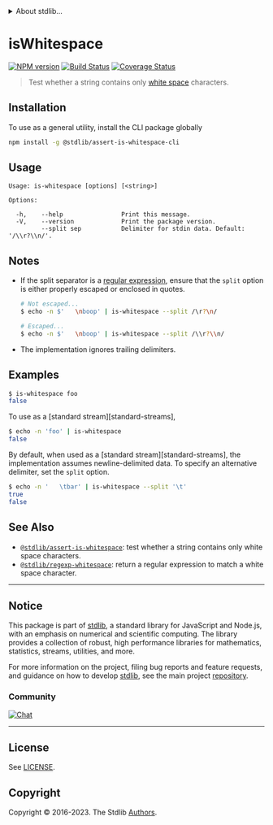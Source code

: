 <!--

@license Apache-2.0

Copyright (c) 2018 The Stdlib Authors.

Licensed under the Apache License, Version 2.0 (the "License");
you may not use this file except in compliance with the License.
You may obtain a copy of the License at

   http://www.apache.org/licenses/LICENSE-2.0

Unless required by applicable law or agreed to in writing, software
distributed under the License is distributed on an "AS IS" BASIS,
WITHOUT WARRANTIES OR CONDITIONS OF ANY KIND, either express or implied.
See the License for the specific language governing permissions and
limitations under the License.

-->


<details>
  <summary>
    About stdlib...
  </summary>
  <p>We believe in a future in which the web is a preferred environment for numerical computation. To help realize this future, we've built stdlib. stdlib is a standard library, with an emphasis on numerical and scientific computation, written in JavaScript (and C) for execution in browsers and in Node.js.</p>
  <p>The library is fully decomposable, being architected in such a way that you can swap out and mix and match APIs and functionality to cater to your exact preferences and use cases.</p>
  <p>When you use stdlib, you can be absolutely certain that you are using the most thorough, rigorous, well-written, studied, documented, tested, measured, and high-quality code out there.</p>
  <p>To join us in bringing numerical computing to the web, get started by checking us out on <a href="https://github.com/stdlib-js/stdlib">GitHub</a>, and please consider <a href="https://opencollective.com/stdlib">financially supporting stdlib</a>. We greatly appreciate your continued support!</p>
</details>

# isWhitespace

[![NPM version][npm-image]][npm-url] [![Build Status][test-image]][test-url] [![Coverage Status][coverage-image]][coverage-url] <!-- [![dependencies][dependencies-image]][dependencies-url] -->

> Test whether a string contains only [white space][whitespace] characters.











<section class="cli">



<section class="installation">

## Installation

To use as a general utility, install the CLI package globally

```bash
npm install -g @stdlib/assert-is-whitespace-cli
```

</section>

<!-- CLI usage documentation. -->

<section class="usage">

## Usage

```text
Usage: is-whitespace [options] [<string>]

Options:

  -h,    --help                Print this message.
  -V,    --version             Print the package version.
         --split sep           Delimiter for stdin data. Default: '/\\r?\\n/'.
```

</section>

<!-- /.usage -->

<!-- CLI usage notes. Make sure to keep an empty line after the `section` element and another before the `/section` close. -->

<section class="notes">

## Notes

-   If the split separator is a [regular expression][mdn-regexp], ensure that the `split` option is either properly escaped or enclosed in quotes.

    ```bash
    # Not escaped...
    $ echo -n $'   \nboop' | is-whitespace --split /\r?\n/

    # Escaped...
    $ echo -n $'   \nboop' | is-whitespace --split /\\r?\\n/
    ```

-   The implementation ignores trailing delimiters.

</section>

<!-- /.notes -->

<section class="examples">

## Examples

```bash
$ is-whitespace foo
false
```

To use as a [standard stream][standard-streams],

```bash
$ echo -n 'foo' | is-whitespace
false
```

By default, when used as a [standard stream][standard-streams], the implementation assumes newline-delimited data. To specify an alternative delimiter, set the `split` option.

```bash
$ echo -n '   \tbar' | is-whitespace --split '\t'
true
false
```

</section>

<!-- /.examples -->

</section>

<!-- /.cli -->


<!-- Section for related `stdlib` packages. Do not manually edit this section, as it is automatically populated. -->

<section class="related">

## See Also

-   <span class="package-name">[`@stdlib/assert-is-whitespace`][@stdlib/assert-is-whitespace]</span><span class="delimiter">: </span><span class="description">test whether a string contains only white space characters.</span>
-   <span class="package-name">[`@stdlib/regexp-whitespace`][@stdlib/regexp/whitespace]</span><span class="delimiter">: </span><span class="description">return a regular expression to match a white space character.</span>

</section>

<!-- /.related -->

<!-- Section for all links. Make sure to keep an empty line after the `section` element and another before the `/section` close. -->


<section class="main-repo" >

* * *

## Notice

This package is part of [stdlib][stdlib], a standard library for JavaScript and Node.js, with an emphasis on numerical and scientific computing. The library provides a collection of robust, high performance libraries for mathematics, statistics, streams, utilities, and more.

For more information on the project, filing bug reports and feature requests, and guidance on how to develop [stdlib][stdlib], see the main project [repository][stdlib].

### Community

[![Chat][chat-image]][chat-url]

---

## License

See [LICENSE][stdlib-license].


## Copyright

Copyright &copy; 2016-2023. The Stdlib [Authors][stdlib-authors].

</section>

<!-- /.stdlib -->

<!-- Section for all links. Make sure to keep an empty line after the `section` element and another before the `/section` close. -->

<section class="links">

[npm-image]: http://img.shields.io/npm/v/@stdlib/assert-is-whitespace-cli.svg
[npm-url]: https://npmjs.org/package/@stdlib/assert-is-whitespace-cli

[test-image]: https://github.com/stdlib-js/assert-is-whitespace@v0.1.1/actions/workflows/test.yml/badge.svg?branch=v0.1.1
[test-url]: https://github.com/stdlib-js/assert-is-whitespace@v0.1.1/actions/workflows/test.yml?query=branch:v0.1.1

[coverage-image]: https://img.shields.io/codecov/c/github/stdlib-js/assert-is-whitespace@v0.1.1/main.svg
[coverage-url]: https://codecov.io/github/stdlib-js/assert-is-whitespace@v0.1.1?branch=main

<!--

[dependencies-image]: https://img.shields.io/david/stdlib-js/assert-is-whitespace@v0.1.1.svg
[dependencies-url]: https://david-dm.org/stdlib-js/assert-is-whitespace@v0.1.1/main

-->

[chat-image]: https://img.shields.io/gitter/room/stdlib-js/stdlib.svg
[chat-url]: https://app.gitter.im/#/room/#stdlib-js_stdlib:gitter.im

[stdlib]: https://github.com/stdlib-js/stdlib

[stdlib-authors]: https://github.com/stdlib-js/stdlib/graphs/contributors

[cli-section]: https://github.com/stdlib-js/assert-is-whitespace@v0.1.1#cli
[cli-url]: https://github.com/stdlib-js/assert-is-whitespace@v0.1.1/tree/cli
[@stdlib/assert-is-whitespace]: https://github.com/stdlib-js/assert-is-whitespace@v0.1.1/tree/main

[umd]: https://github.com/umdjs/umd
[es-module]: https://developer.mozilla.org/en-US/docs/Web/JavaScript/Guide/Modules

[deno-url]: https://github.com/stdlib-js/assert-is-whitespace@v0.1.1/tree/deno
[umd-url]: https://github.com/stdlib-js/assert-is-whitespace@v0.1.1/tree/umd
[esm-url]: https://github.com/stdlib-js/assert-is-whitespace@v0.1.1/tree/esm
[branches-url]: https://github.com/stdlib-js/assert-is-whitespace@v0.1.1/blob/main/branches.md

[stdlib-license]: https://raw.githubusercontent.com/stdlib-js/assert-is-whitespace@v0.1.1/main/LICENSE

[whitespace]: https://en.wikipedia.org/wiki/Whitespace_character

[mdn-regexp]: https://developer.mozilla.org/en-US/docs/Web/JavaScript/Guide/Regular_Expressions

<!-- <related-links> -->

[@stdlib/regexp/whitespace]: https://github.com/stdlib-js/regexp-whitespace

<!-- </related-links> -->

</section>

<!-- /.links -->
